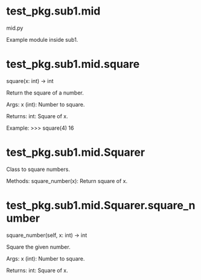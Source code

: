 # test_pkg.sub1.mid

mid.py

Example module inside sub1.


# test_pkg.sub1.mid.square

square(x: int) -> int

Return the square of a number.

Args:
    x (int): Number to square.

Returns:
    int: Square of x.

Example:
    >>> square(4)
    16


# test_pkg.sub1.mid.Squarer

Class to square numbers.

Methods:
    square_number(x): Return square of x.


# test_pkg.sub1.mid.Squarer.square_number

square_number(self, x: int) -> int

Square the given number.

Args:
    x (int): Number to square.

Returns:
    int: Square of x.
